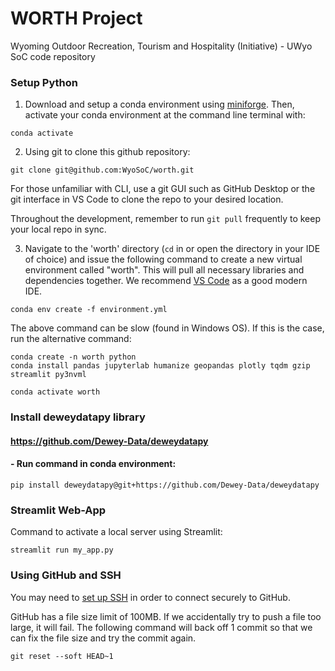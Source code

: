 # WORTH Project
Wyoming Outdoor Recreation, Tourism and Hospitality (Initiative) - UWyo SoC code repository

### Setup Python

1. Download and setup a conda environment using [miniforge](https://github.com/conda-forge/miniforge#miniforge3). Then, activate your conda environment at the command line terminal with:

```
conda activate
```

2. Using git to clone this github repository:

```
git clone git@github.com:WyoSoC/worth.git
```

For those unfamiliar with CLI, use a git GUI such as GitHub Desktop or the git interface in VS Code to clone the repo to your desired location.

Throughout the development, remember to run `git pull` frequently to keep your local repo in sync.

3. Navigate to the 'worth' directory (`cd` in or open the directory in your IDE of choice) and issue the following command to create a new virtual environment called "worth". This will pull all necessary libraries and dependencies together. We recommend [VS Code](https://code.visualstudio.com/download) as a good modern IDE.

```
conda env create -f environment.yml
```

The above command can be slow (found in Windows OS). If this is the case, run the alternative command:

```
conda create -n worth python
conda install pandas jupyterlab humanize geopandas plotly tqdm gzip streamlit py3nvml
```

```
conda activate worth
```

### Install deweydatapy library

#### https://github.com/Dewey-Data/deweydatapy
#### - Run command in conda environment: 

```
pip install deweydatapy@git+https://github.com/Dewey-Data/deweydatapy
```

### Streamlit Web-App

Command to activate a local server using Streamlit:

```
streamlit run my_app.py
```

### Using GitHub and SSH

You may need to [set up SSH](https://docs.github.com/en/authentication/connecting-to-github-with-ssh/generating-a-new-ssh-key-and-adding-it-to-the-ssh-agent?platform=windows) in order to connect securely to GitHub.

GitHub has a file size limit of 100MB. If we accidentally try to push a file too large, it will fail. The following command will back off 1 commit so that we can fix the file size and try the commit again.

```
git reset --soft HEAD~1
```
